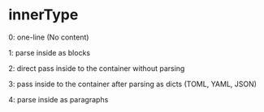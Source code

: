 

# innerType

0: one-line (No content)

1: parse inside as blocks

2: direct pass inside to the container without parsing

3: pass inside to the container after parsing as dicts (TOML, YAML, JSON)

4: parse inside as paragraphs